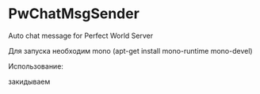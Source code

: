 # PwChatMsgSender
Auto chat message for Perfect World Server

Для запуска необходим mono (apt-get install mono-runtime mono-devel)

Использование:

закидываем 
